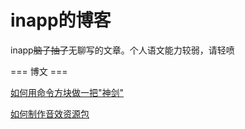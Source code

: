 # inapp的博客
inapp~~脑子抽了~~无聊写的文章。个人语文能力较弱，请轻喷

=== 博文 ===

[如何用命令方块做一把"神剑"](https://github.com/inapp123/inapp123.github.io/blob/master/blog/How-to-build-a-great-sword-using-command-block.md)

[如何制作音效资源包](http://inapp.iccmc.cc/How-to-make-a-sound-resource-pack)